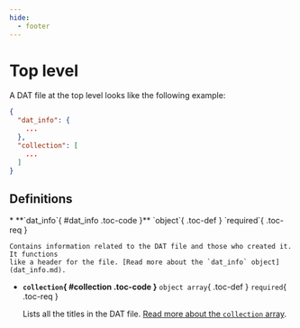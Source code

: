 ```yaml
---
hide:
  - footer
---
```


# Top level

A DAT file at the top level looks like the following example:

``` {.json .copy}
{
  "dat_info": {
    ...
  },
  "collection": [
    ...
  ]
}
```

## Definitions

<div class="definition-list" markdown>
* **`dat_info`{ #dat_info .toc-code }** `object`{ .toc-def } `required`{ .toc-req }

    Contains information related to the DAT file and those who created it. It functions
    like a header for the file. [Read more about the `dat_info` object](dat_info.md).

* **`collection`{ #collection .toc-code }** `object array`{ .toc-def } `required`{ .toc-req }

    Lists all the titles in the DAT file.
    [Read more about the `collection` array](collection.md).
</div>
